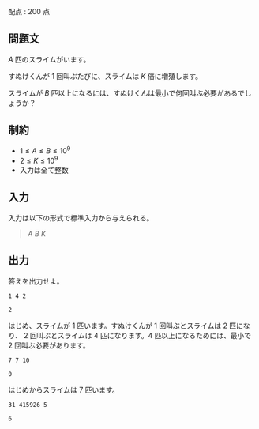 配点 : $200$ 点

## 問題文

$A$ 匹のスライムがいます。

すぬけくんが $1$ 回叫ぶたびに、スライムは $K$ 倍に増殖します。

スライムが $B$ 匹以上になるには、すぬけくんは最小で何回叫ぶ必要があるでしょうか？

## 制約

- $1 \leq A \leq B \leq 10^9$
- $2 \leq K \leq 10^9$
- 入力は全て整数

## 入力

入力は以下の形式で標準入力から与えられる。

> $A$ $B$ $K$

## 出力

答えを出力せよ。

```input1
1 4 2
```

```output1
2
```

はじめ、スライムが $1$ 匹います。すぬけくんが $1$ 回叫ぶとスライムは $2$ 匹になり、 $2$ 回叫ぶとスライムは $4$ 匹になります。$4$ 匹以上になるためには、最小で $2$ 回叫ぶ必要があります。

```input2
7 7 10
```

```output2
0
```

はじめからスライムは $7$ 匹います。

```input3
31 415926 5
```

```output3
6
```